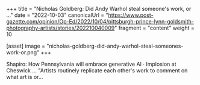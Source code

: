 +++
title = "Nicholas Goldberg: Did Andy Warhol steal someone's work, or ..."
date = "2022-10-03"
canonicalUrl = "https://www.post-gazette.com/opinion/Op-Ed/2022/10/04/pittsburgh-prince-lynn-goldsmith-photography-artists/stories/202210040009"
fragment = "content"
weight = 10

[asset]
    image = "nicholas-goldberg-did-andy-warhol-steal-someones-work-or.png"
+++

Shapiro: How Pennsylvania will embrace generative AI · Implosion at 
Cheswick ... "Artists routinely replicate each other's work to comment on 
what art is or...
